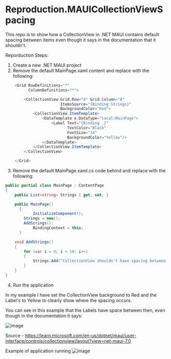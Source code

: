 # Reproduction.MAUICollectionViewSpacing

This repo is to show how a CollectionView in .NET MAUI contains default spacing between items even though it says in the documentation that it shouldn't.

Reporduction Steps:

1) Create a new .NET MAUI project
2) Remove the default MainPage.xaml content and replace with the following:

```csharp
    <Grid RowDefinitions="*"
          ColumnDefinitions="*">

        <CollectionView Grid.Row="0" Grid.Column="0" 
                        ItemsSource="{Binding Strings}"
                        BackgroundColor="Red">
            <CollectionView.ItemTemplate>
                <DataTemplate x:DataType="local:MainPage">
                    <Label Text="{Binding .}"
                           TextColor="Black"
                           FontSize="14"
                           BackgroundColor="Yellow"/>
                </DataTemplate>
            </CollectionView.ItemTemplate>
        </CollectionView>

    </Grid>
```

3) Remove the default MainPage.xaml.cs code behind and replace with the following:

```csharp
public partial class MainPage : ContentPage
{
    public List<string> Strings { get; set; }

    public MainPage()
	  {
		    InitializeComponent();
        Strings = new();
        AddStrings();
		    BindingContext = this;
	  }

    void AddStrings()
    {
        for (var i = 0; i < 10; i++)
        {
            Strings.Add("CollectionView shouldn't have spacing between items");
        }
    }
}
```

4) Run the application

In my example I have set the CollectionView background to Red and the Label's to Yellow to clearly show where the spacing occurs.

You can see in this example that the Labels have space between then, even though in the documentation it says:


![image](https://user-images.githubusercontent.com/19474685/211172691-5d3beaa3-e579-458c-88c9-e52854634ecc.png)

Source - https://learn.microsoft.com/en-us/dotnet/maui/user-interface/controls/collectionview/layout?view=net-maui-7.0

Example of application running
![image](https://user-images.githubusercontent.com/19474685/211172703-99eb1446-6ebd-4068-9eb9-2677cd32b78a.png)
